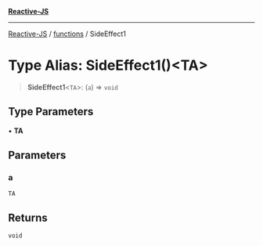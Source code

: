 [**Reactive-JS**](../../README.md)

***

[Reactive-JS](../../README.md) / [functions](../README.md) / SideEffect1

# Type Alias: SideEffect1()\<TA\>

> **SideEffect1**\<`TA`\>: (`a`) => `void`

## Type Parameters

• **TA**

## Parameters

### a

`TA`

## Returns

`void`
